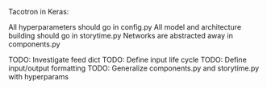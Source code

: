 Tacotron in Keras:

All hyperparameters should go in config.py
All model and architecture building should go in storytime.py
Networks are abstracted away in components.py 

<!-- TODO SECTION -->
TODO: Investigate feed dict
TODO: Define input life cycle
TODO: Define input/output formatting
TODO: Generalize components.py and storytime.py with hyperparams